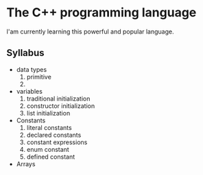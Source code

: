 # The C++ programming language
I'am currently learning this powerful and popular language.
## Syllabus
* data types
    1. primitive
    2. 
* variables
    1. traditional initialization
    2. constructor initialization
    3. list initialization
* Constants
    1. literal constants
    2. declared constants
    3. constant expressions
    4. enum constant
    5. defined constant
* Arrays
    